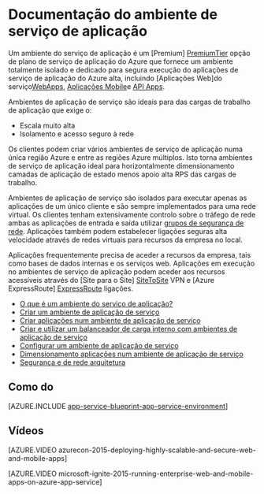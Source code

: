 <properties 
    pageTitle="Ambiente de aplicação de serviço | Microsoft Azure" 
    description="O que é um ambiente do Azure aplicação do serviço? Uma introdução à aplicação de ambiente de serviço." 
    keywords="ambiente de serviço de aplicação Azure, rede virtual e seguro redes"
    services="app-service" 
    documentationCenter="" 
    authors="stefsch" 
    manager="wpickett" 
    editor=""/>

<tags 
    ms.service="app-service" 
    ms.workload="na" 
    ms.tgt_pltfrm="na" 
    ms.devlang="na" 
    ms.topic="article" 
    ms.date="10/04/2016" 
    ms.author="stefsch"/>

# <a name="app-service-environment-documentation"></a>Documentação do ambiente de serviço de aplicação

Um ambiente do serviço de aplicação é um [Premium] [ PremiumTier] opção de plano de serviço de aplicação do Azure que fornece um ambiente totalmente isolado e dedicado para segura execução do aplicações de serviço de aplicação do Azure alta, incluindo [Aplicações Web]do serviço[WebApps], [Aplicações Mobile][MobileApps]e [API Apps][APIApps].  

Ambientes de aplicação de serviço são ideais para das cargas de trabalho de aplicação que exige o:

- Escala muito alta
- Isolamento e acesso seguro à rede

Os clientes podem criar vários ambientes de serviço de aplicação numa única região Azure e entre as regiões Azure múltiplos.  Isto torna ambientes de serviço de aplicação ideal para horizontalmente dimensionamento camadas de aplicação de estado menos apoio alta RPS das cargas de trabalho.

Ambientes de aplicação de serviço são isolados para executar apenas as aplicações de um único cliente e são sempre implementados para uma rede virtual.  Os clientes tenham extensivamente controlo sobre o tráfego de rede ambas as aplicações de entrada e saída utilizar [grupos de segurança de rede][NetworkSecurityGroups].  Aplicações também podem estabelecer ligações seguras alta velocidade através de redes virtuais para recursos da empresa no local.

Aplicações frequentemente precisa de aceder a recursos da empresa, tais como bases de dados internas e os serviços web.  Aplicações em execução no ambientes de serviço de aplicação podem aceder aos recursos acessíveis através do [Site para o Site] [ SiteToSite] VPN e [Azure ExpressRoute] [ ExpressRoute] ligações.

* [O que é um ambiente do serviço de aplicação?](../app-service-web/app-service-app-service-environment-intro.md)
* [Criar um ambiente de aplicação de serviço](../app-service-web/app-service-web-how-to-create-an-app-service-environment.md)
* [Criar aplicações num ambiente de aplicação de serviço](../app-service-web/app-service-web-how-to-create-a-web-app-in-an-ase.md)
* [Criar e utilizar um balanceador de carga interno com ambientes de aplicação de serviço](../app-service-web/app-service-environment-with-internal-load-balancer.md)
* [Configurar um ambiente de aplicação de serviço](../app-service-web/app-service-web-configure-an-app-service-environment.md) 
* [Dimensionamento aplicações num ambiente de aplicação de serviço](../app-service-web/app-service-web-scale-a-web-app-in-an-app-service-environment.md)
* [Segurança e de rede arquitetura](../app-service-web/app-service-app-service-environment-network-architecture-overview.md)

## <a name="how-tos"></a>Como do

[AZURE.INCLUDE [app-service-blueprint-app-service-environment](../../includes/app-service-blueprint-app-service-environment.md)]


## <a name="videos"></a>Vídeos
[AZURE.VIDEO azurecon-2015-deploying-highly-scalable-and-secure-web-and-mobile-apps]

[AZURE.VIDEO microsoft-ignite-2015-running-enterprise-web-and-mobile-apps-on-azure-app-service]


<!-- LINKS -->
[PremiumTier]: http://azure.microsoft.com/pricing/details/app-service/
[WebApps]: http://azure.microsoft.com/documentation/articles/app-service-web-overview/
[MobileApps]: http://azure.microsoft.com/documentation/articles/app-service-mobile-value-prop-preview/
[APIApps]: http://azure.microsoft.com/documentation/articles/app-service-api-apps-why-best-platform/
[NetworkSecurityGroups]: https://azure.microsoft.com/documentation/articles/virtual-networks-nsg/
[SiteToSite]: https://azure.microsoft.com/documentation/articles/vpn-gateway-site-to-site-create/
[ExpressRoute]: http://azure.microsoft.com/services/expressroute/
